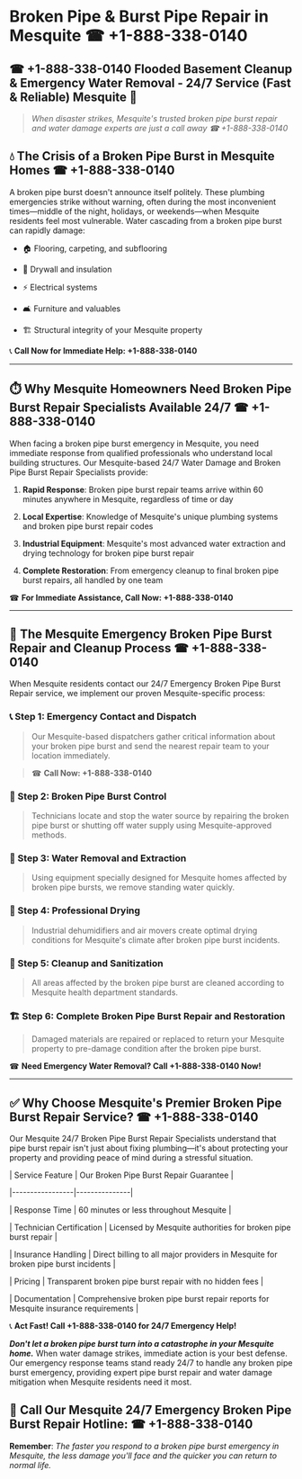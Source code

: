 # Broken Pipe & Burst Pipe Repair in Mesquite ☎ +1-888-338-0140  
## ☎ +1-888-338-0140 Flooded Basement Cleanup & Emergency Water Removal - 24/7 Service (Fast & Reliable) Mesquite 🚨  

> *When disaster strikes, Mesquite's trusted broken pipe burst repair and water damage experts are just a call away ☎ +1-888-338-0140*  

## 💧 The Crisis of a Broken Pipe Burst in Mesquite Homes ☎ +1-888-338-0140  

A broken pipe burst doesn't announce itself politely. These plumbing emergencies strike without warning, often during the most inconvenient times—middle of the night, holidays, or weekends—when Mesquite residents feel most vulnerable. Water cascading from a broken pipe burst can rapidly damage:  

* 🏠 Flooring, carpeting, and subflooring  
* 🧱 Drywall and insulation  
* ⚡ Electrical systems  
* 🛋️ Furniture and valuables  
* 🏗️ Structural integrity of your Mesquite property  

📞 **Call Now for Immediate Help: +1-888-338-0140**  

---  

## ⏱️ Why Mesquite Homeowners Need Broken Pipe Burst Repair Specialists Available 24/7 ☎ +1-888-338-0140  

When facing a broken pipe burst emergency in Mesquite, you need immediate response from qualified professionals who understand local building structures. Our Mesquite-based 24/7 Water Damage and Broken Pipe Burst Repair Specialists provide:  

1. **Rapid Response**: Broken pipe burst repair teams arrive within 60 minutes anywhere in Mesquite, regardless of time or day  
2. **Local Expertise**: Knowledge of Mesquite's unique plumbing systems and broken pipe burst repair codes  
3. **Industrial Equipment**: Mesquite's most advanced water extraction and drying technology for broken pipe burst repair  
4. **Complete Restoration**: From emergency cleanup to final broken pipe burst repairs, all handled by one team  

☎ **For Immediate Assistance, Call Now: +1-888-338-0140**  

---  

## 🔧 The Mesquite Emergency Broken Pipe Burst Repair and Cleanup Process ☎ +1-888-338-0140  

When Mesquite residents contact our 24/7 Emergency Broken Pipe Burst Repair service, we implement our proven Mesquite-specific process:  

### 📞 Step 1: Emergency Contact and Dispatch  
> Our Mesquite-based dispatchers gather critical information about your broken pipe burst and send the nearest repair team to your location immediately.  
> ☎ **Call Now: +1-888-338-0140**  

### 🚿 Step 2: Broken Pipe Burst Control  
> Technicians locate and stop the water source by repairing the broken pipe burst or shutting off water supply using Mesquite-approved methods.  

### 🌊 Step 3: Water Removal and Extraction  
> Using equipment specially designed for Mesquite homes affected by broken pipe bursts, we remove standing water quickly.  

### 💨 Step 4: Professional Drying  
> Industrial dehumidifiers and air movers create optimal drying conditions for Mesquite's climate after broken pipe burst incidents.  

### 🧼 Step 5: Cleanup and Sanitization  
> All areas affected by the broken pipe burst are cleaned according to Mesquite health department standards.  

### 🏗️ Step 6: Complete Broken Pipe Burst Repair and Restoration  
> Damaged materials are repaired or replaced to return your Mesquite property to pre-damage condition after the broken pipe burst.  

☎ **Need Emergency Water Removal? Call +1-888-338-0140 Now!**  

---  

## ✅ Why Choose Mesquite's Premier Broken Pipe Burst Repair Service? ☎ +1-888-338-0140  

Our Mesquite 24/7 Broken Pipe Burst Repair Specialists understand that pipe burst repair isn't just about fixing plumbing—it's about protecting your property and providing peace of mind during a stressful situation.  

| Service Feature | Our Broken Pipe Burst Repair Guarantee |  
|-----------------|---------------|  
| Response Time | 60 minutes or less throughout Mesquite |  
| Technician Certification | Licensed by Mesquite authorities for broken pipe burst repair |  
| Insurance Handling | Direct billing to all major providers in Mesquite for broken pipe burst incidents |  
| Pricing | Transparent broken pipe burst repair with no hidden fees |  
| Documentation | Comprehensive broken pipe burst repair reports for Mesquite insurance requirements |  

📞 **Act Fast! Call +1-888-338-0140 for 24/7 Emergency Help!**  

***Don't let a broken pipe burst turn into a catastrophe in your Mesquite home.*** When water damage strikes, immediate action is your best defense. Our emergency response teams stand ready 24/7 to handle any broken pipe burst emergency, providing expert pipe burst repair and water damage mitigation when Mesquite residents need it most.  

## 📱 Call Our Mesquite 24/7 Emergency Broken Pipe Burst Repair Hotline: ☎ +1-888-338-0140  

**Remember**: *The faster you respond to a broken pipe burst emergency in Mesquite, the less damage you'll face and the quicker you can return to normal life.*